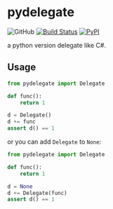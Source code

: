 # pydelegate

![GitHub](https://img.shields.io/github/license/Cologler/pydelegate-python.svg)
[![Build Status](https://travis-ci.com/Cologler/pydelegate-python.svg?branch=master)](https://travis-ci.com/Cologler/pydelegate-python)
[![PyPI](https://img.shields.io/pypi/v/pydelegate.svg)](https://pypi.org/project/pydelegate/)

a python version delegate like C#.

## Usage

``` py
from pydelegate import Delegate

def func():
    return 1

d = Delegate()
d += func
assert d() == 1
```

or you can add `Delegate` to `None`:

``` py
from pydelegate import Delegate

def func():
    return 1

d = None
d += Delegate(func)
assert d() == 1
```
